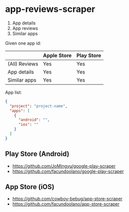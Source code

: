 # app-reviews-scraper

1. App details
1. App reviews
1. Similar apps

Given one app id:

|               | Apple Store | Play Store |
| ------------- | ----------- | ---------- |
| (All) Reviews | Yes         | Yes        |
| App details   | Yes         | Yes        |
| Similar apps  | Yes         | Yes        |

App list:

```json
{
  "project": "project-name",
  "apps": [
    {
      "android": "",
      "ios": ""
    }
  ]
}
```

## Play Store (Android)

- https://github.com/JoMingyu/google-play-scraper
- https://github.com/facundoolano/google-play-scraper

## App Store (iOS)

- https://github.com/cowboy-bebug/app-store-scraper
- https://github.com/facundoolano/app-store-scraper
